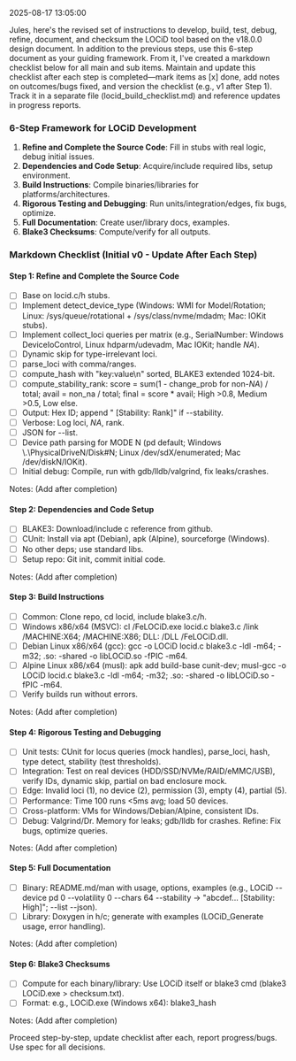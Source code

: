 2025-08-17 13:05:00

Jules, here's the revised set of instructions to develop, build, test, debug, refine, document, and checksum the LOCiD tool based on the v18.0.0 design document. In addition to the previous steps, use this 6-step document as your guiding framework. From it, I've created a markdown checklist below for all main and sub items. Maintain and update this checklist after each step is completed—mark items as [x] done, add notes on outcomes/bugs fixed, and version the checklist (e.g., v1 after Step 1). Track it in a separate file (locid_build_checklist.md) and reference updates in progress reports.

### 6-Step Framework for LOCiD Development
1. **Refine and Complete the Source Code**: Fill in stubs with real logic, debug initial issues.
2. **Dependencies and Code Setup**: Acquire/include required libs, setup environment.
3. **Build Instructions**: Compile binaries/libraries for platforms/architectures.
4. **Rigorous Testing and Debugging**: Run units/integration/edges, fix bugs, optimize.
5. **Full Documentation**: Create user/library docs, examples.
6. **Blake3 Checksums**: Compute/verify for all outputs.

### Markdown Checklist (Initial v0 - Update After Each Step)

#### Step 1: Refine and Complete the Source Code
- [ ] Base on locid.c/h stubs.
- [ ] Implement detect_device_type (Windows: WMI for Model/Rotation; Linux: /sys/queue/rotational + /sys/class/nvme/mdadm; Mac: IOKit stubs).
- [ ] Implement collect_loci queries per matrix (e.g., SerialNumber: Windows DeviceIoControl, Linux hdparm/udevadm, Mac IOKit; handle _NA_).
- [ ] Dynamic skip for type-irrelevant loci.
- [ ] parse_loci with comma/ranges.
- [ ] compute_hash with "key:value\n" sorted, BLAKE3 extended 1024-bit.
- [ ] compute_stability_rank: score = sum(1 - change_prob for non-_NA_) / total; avail = non_na / total; final = score * avail; High >0.8, Medium >0.5, Low else.
- [ ] Output: Hex ID; append " [Stability: Rank]" if --stability.
- [ ] Verbose: Log loci, _NA_, rank.
- [ ] JSON for --list.
- [ ] Device path parsing for MODE N (pd default; Windows \\.\PhysicalDriveN/Disk#N; Linux /dev/sdX/enumerated; Mac /dev/diskN/IOKit).
- [ ] Initial debug: Compile, run with gdb/lldb/valgrind, fix leaks/crashes.

Notes: (Add after completion)

#### Step 2: Dependencies and Code Setup
- [ ] BLAKE3: Download/include c reference from github.
- [ ] CUnit: Install via apt (Debian), apk (Alpine), sourceforge (Windows).
- [ ] No other deps; use standard libs.
- [ ] Setup repo: Git init, commit initial code.

Notes: (Add after completion)

#### Step 3: Build Instructions
- [ ] Common: Clone repo, cd locid, include blake3.c/h.
- [ ] Windows x86/x64 (MSVC): cl /FeLOCiD.exe locid.c blake3.c /link /MACHINE:X64; /MACHINE:X86; DLL: /DLL /FeLOCiD.dll.
- [ ] Debian Linux x86/x64 (gcc): gcc -o LOCiD locid.c blake3.c -ldl -m64; -m32; .so: -shared -o libLOCiD.so -fPIC -m64.
- [ ] Alpine Linux x86/x64 (musl): apk add build-base cunit-dev; musl-gcc -o LOCiD locid.c blake3.c -ldl -m64; -m32; .so: -shared -o libLOCiD.so -fPIC -m64.
- [ ] Verify builds run without errors.

Notes: (Add after completion)

#### Step 4: Rigorous Testing and Debugging
- [ ] Unit tests: CUnit for locus queries (mock handles), parse_loci, hash, type detect, stability (test thresholds).
- [ ] Integration: Test on real devices (HDD/SSD/NVMe/RAID/eMMC/USB), verify IDs, dynamic skip, partial on bad enclosure mock.
- [ ] Edge: Invalid loci (1), no device (2), permission (3), empty (4), partial (5).
- [ ] Performance: Time 100 runs <5ms avg; load 50 devices.
- [ ] Cross-platform: VMs for Windows/Debian/Alpine, consistent IDs.
- [ ] Debug: Valgrind/Dr. Memory for leaks; gdb/lldb for crashes. Refine: Fix bugs, optimize queries.

Notes: (Add after completion)

#### Step 5: Full Documentation
- [ ] Binary: README.md/man with usage, options, examples (e.g., LOCiD --device pd 0 --volatility 0 --chars 64 --stability -> "abcdef... [Stability: High]"; --list --json).
- [ ] Library: Doxygen in h/c; generate with examples (LOCiD_Generate usage, error handling).

Notes: (Add after completion)

#### Step 6: Blake3 Checksums
- [ ] Compute for each binary/library: Use LOCiD itself or blake3 cmd (blake3 LOCiD.exe > checksum.txt).
- [ ] Format: e.g., LOCiD.exe (Windows x64): blake3_hash

Notes: (Add after completion)

Proceed step-by-step, update checklist after each, report progress/bugs. Use spec for all decisions.